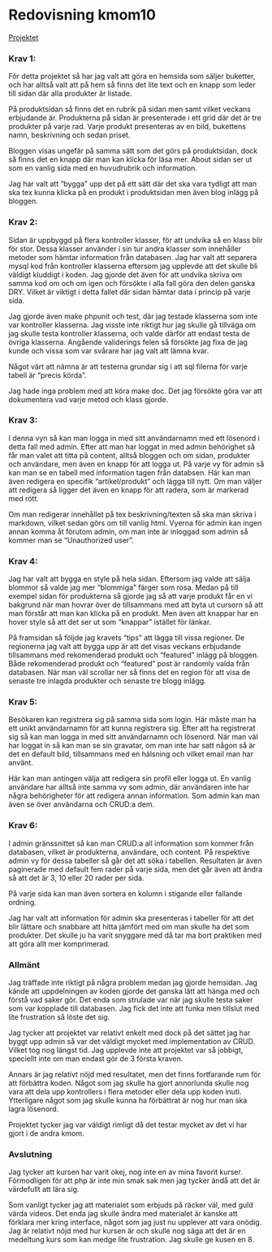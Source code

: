 ---
---
Redovisning kmom10
=========================
[Projektet](http://www.student.bth.se/~idla18/dbwebb-kurser/oophp/me/kmom10/proj/htdocs/)

### Krav 1:

För detta projektet så har jag valt att göra en hemsida som säljer buketter, och har alltså valt att på hem så finns det lite text och en knapp som leder till sidan där alla produkter är listade.

På produktsidan så finns det en rubrik på sidan men samt vilket veckans erbjudande är. Produkterna på sidan är presenterade i ett grid där det är tre produkter på varje rad. Varje produkt presenteras av en bild, bukettens namn, beskrivning och sedan priset.

Bloggen visas ungefär på samma sätt som det görs på produktsidan, dock så finns det en knapp där man kan klicka för läsa mer. About sidan ser ut som en vanlig sida med en huvudrubrik och information.

Jag har valt att “bygga” upp det på ett sätt där det ska vara tydligt att man ska tex kunna klicka på en produkt i produktsidan men även blog inlägg på bloggen.


### Krav 2:

Sidan är uppbyggd på flera kontroller klasser, för att undvika så en klass blir för stor. Dessa klasser använder i sin tur andra klasser som innehåller metoder som hämtar information från databasen. Jag har valt att separera mysql kod från kontroller klasserna eftersom jag upplevde att det skulle bli väldigt kluddigt i koden. Jag gjorde det även för att undvika skriva om samma kod om och om igen och försökte i alla fall göra den delen ganska DRY. Vilket är viktigt i detta fallet där sidan hämtar data i princip på varje sida. 

Jag gjorde även make phpunit och test, där jag testade klasserna som inte var kontroller klasserna. Jag visste inte riktigt hur jag skulle gå tillväga om jag skulle testa kontroller klasserna, och valde därför att endast testa de övriga klasserna. Angående validerings felen så försökte jag fixa de jag kunde och vissa som var svårare har jag valt att lämna kvar.

Något värt att nämna är att testerna grundar sig i att sql filerna för varje tabell är “precis körda”.

Jag hade inga problem med att köra make doc. Det jag försökte göra var att dokumentera vad varje metod och klass gjorde.

### Krav 3:
I denna vyn så kan man logga in med sitt användarnamn med ett lösenord i detta fall med admin. Efter att man har loggat in med admin behörighet så får man valet att titta på content, alltså bloggen och om sidan, produkter och användare, men även en knapp för att logga ut. På varje vy för admin så kan man se en tabell med information tagen från databsen. Här kan man även redigera en specifik “artikel/produkt” och lägga till nytt. Om man väljer att redigera så ligger det även en knapp för att radera, som är markerad med rött.

Om man redigerar innehållet på tex beskrivning/texten så ska man skriva i markdown, vilket sedan görs om till vanlig html.
Vyerna för admin kan ingen annan komma åt förutom admin, om man inte är inloggad som admin så kommer man se “Unauthorized user”.

### Krav 4:
Jag har valt att bygga en style på hela sidan. Eftersom jag valde att sälja blommor så valde jag mer “blommiga” färger som rosa. Medan på till exempel sidan för produkterna så gjorde jag så att varje produkt får en vi bakgrund när man hovrar över de tillsammans med att byta ut cursorn så att man förstår att man kan klicka på en produkt. Men även att knappar har en hover style så att det ser ut som “knappar” istället för länkar.

På framsidan så följde jag kravets “tips” att lägga till vissa regioner. De regionerna jag valt att bygga upp är att det visas veckans erbjudande tillsammans med rekomenderad produkt och “featured” inlägg på bloggen. Både rekomenderad produkt och “featured” post är randomly valda från databasen. När man väl scrollar ner så finns det en region för att visa de senaste tre inlagda produkter och senaste tre blogg inlägg.

### Krav 5:
Besökaren kan registrera sig på samma sida som login. Här måste man ha ett unikt användarnamn för att kunna registrera sig. Efter att ha registrerat sig så kan man logga in med sitt användarnamn och lösenord. När man väl har loggat in så kan man se sin gravatar, om man inte har satt någon så är det en default bild, tillsammans med en hälsning och vilket email man har använt.

Här kan man antingen välja att redigera sin profil eller logga ut. En vanlig användare har alltså inte samma vy som admin, där användaren inte har några behörigheter för att redigera annan information. Som admin kan man även se över användarna och CRUD:a dem.

### Krav 6:
I admin gränssnittet så kan man CRUD:a all information som kommer från databasen, vilket är produkterna, användare, och content. På respektive admin vy för dessa tabeller så går det att söka i tabellen. Resultaten är även paginerade med default fem rader på varje sida, men det går även att ändra så att det är 3, 10 eller 20 rader per sida. 

På varje sida kan man även sortera en kolumn i stigande eller fallande ordning.

Jag har valt att information för admin ska presenteras i tabeller för att det blir lättare och snabbare att hitta jämfört med om man skulle ha det som produkter. Det skulle ju ha varit snyggare med då tar ma bort praktiken med att göra allt mer komprimerad.

### Allmänt
Jag träffade inte riktigt på några problem medan jag gjorde hemsidan. Jag kände att uppdelningen av koden gjorde det ganska lätt att hänga med och förstå vad saker gör. Det enda som strulade var när jag skulle testa saker som var kopplade till databasen. Jag fick det inte att funka men tillslut med lite frustration så löste det sig.

Jag tycker att projektet var relativt enkelt med dock på det sättet jag har byggt upp admin så var det väldigt mycket med implementation av CRUD. Vilket tog nog längst tid. Jag upplevde inte att projektet var så jobbigt, speciellt inte om man endast gör de 3 första kraven.

Annars är jag relativt nöjd med resultatet, men det finns fortfarande rum för att förbättra koden. Något som jag skulle ha gjort annorlunda skulle nog vara att dela upp kontrollers i flera metoder eller dela upp koden inuti. Ytterligare något som jag skulle kunna ha förbättrat är nog hur man ska lagra lösenord. 

Projektet tycker jag var väldigt rimligt då det testar mycket av det vi har gjort i de andra kmom.

### Avslutning
Jag tycker att kursen har varit okej, nog inte en av mina favorit kurser. Förmodligen för att php är inte min smak sak men jag tycker ändå att det är värdefullt att lära sig.

Som vanligt tycker jag att materialet som erbjuds på räcker väl, med guld värda videos. Det enda jag skulle ändra med materialet är kanske att förklara mer kring interface, något som jag just nu upplever att vara onödig. Jag är relativt nöjd med hur kursen är och skulle nog säga att det är en medeltung kurs som kan medge lite frustration. Jag skulle ge kusen en 8.

